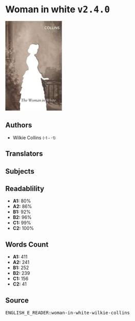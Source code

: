 # Woman in white <kbd>v2.4.0</kbd>

![](./cover.medium.jpg "")

## Authors


 - Wilkie Collins <small>(-1 - -1)</small>

## Translators



## Subjects



## Readablility


 - **A1:** 80%
 - **A2:** 86%
 - **B1:** 92%
 - **B2:** 96%
 - **C1:** 99%
 - **C2:** 100%

## Words Count


 - **A1:** 411
 - **A2:** 241
 - **B1:** 252
 - **B2:** 239
 - **C1:** 156
 - **C2:** 41

## Source


<kbd>ENGLISH_E_READER:woman-in-white-wilkie-collins</kbd>
